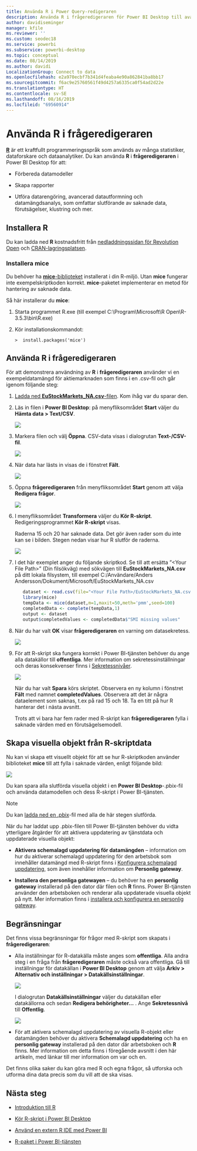 ```yaml
---
title: Använda R i Power Query-redigeraren
description: Använda R i frågeredigeraren för Power BI Desktop till avancerade analyser
author: davidiseminger
manager: kfile
ms.reviewer: ''
ms.custom: seodec18
ms.service: powerbi
ms.subservice: powerbi-desktop
ms.topic: conceptual
ms.date: 08/14/2019
ms.author: davidi
LocalizationGroup: Connect to data
ms.openlocfilehash: e2a970ecbf7b341d4feaba4e90a862841ba8bb17
ms.sourcegitcommit: f6ac9e25760561f49d4257a6335ca0f54ad2d22e
ms.translationtype: HT
ms.contentlocale: sv-SE
ms.lasthandoff: 08/16/2019
ms.locfileid: "69560914"
---
```

# <a name="use-r-in-query-editor"></a>Använda R i frågeredigeraren

[**R**](https://mran.microsoft.com/documents/what-is-r) är ett kraftfullt programmeringsspråk som används av många statistiker, dataforskare och dataanalytiker. Du kan använda **R** i **frågeredigeraren** i Power BI Desktop för att:

* Förbereda datamodeller

* Skapa rapporter

* Utföra datarengöring, avancerad datautformning och datamängdsanalys, som omfattar slutförande av saknade data, förutsägelser, klustring och mer.  

## <a name="install-r"></a>Installera R

Du kan ladda ned **R** kostnadsfritt från [nedladdningssidan för Revolution Open](https://mran.revolutionanalytics.com/download/) och [CRAN-lagringsplatsen](https://cran.r-project.org/bin/windows/base/).

### <a name="install-mice"></a>Installera mice

Du behöver ha [**mice**-biblioteket](https://www.rdocumentation.org/packages/mice/versions/3.5.0/topics/mice) installerat i din R-miljö. Utan **mice** fungerar inte exempelskriptkoden korrekt. **mice**-paketet implementerar en metod för hantering av saknade data.

Så här installerar du **mice**:

1. Starta programmet R.exe (till exempel C:\Program\Microsoft\R Open\R-3.5.3\bin\R.exe)  

2. Kör installationskommandot:

   ``` 
   >  install.packages('mice') 
   ```

## <a name="use-r-in-query-editor"></a>Använda R i frågeredigeraren

För att demonstrera användning av **R** i **frågeredigeraren** använder vi en exempeldatamängd för aktiemarknaden som finns i en .csv-fil och går igenom följande steg:

1. [Ladda ned **EuStockMarkets_NA.csv**-filen](http://download.microsoft.com/download/F/8/A/F8AA9DC9-8545-4AAE-9305-27AD1D01DC03/EuStockMarkets_NA.csv). Kom ihåg var du sparar den.

1. Läs in filen i **Power BI Desktop**: på menyfliksområdet **Start** väljer du **Hämta data > Text/CSV**.

   ![](media/desktop-r-in-query-editor/r-in-query-editor_1.png)

1. Markera filen och välj **Öppna**. CSV-data visas i dialogrutan **Text-/CSV-fil**.

   ![](media/desktop-r-in-query-editor/r-in-query-editor_2.png)

1. När data har lästs in visas de i fönstret **Fält**.

   ![](media/desktop-r-in-query-editor/r-in-query-editor_3.png)

1. Öppna **frågeredigeraren** från menyfliksområdet **Start** genom att välja **Redigera frågor**.

   ![](media/desktop-r-in-query-editor/r-in-query-editor_4.png)

1. I menyfliksområdet **Transformera** väljer du **Kör R-skript**. Redigeringsprogrammet **Kör R-skript** visas.  

   Raderna 15 och 20 har saknade data. Det gör även rader som du inte kan se i bilden. Stegen nedan visar hur R slutför de raderna.

   ![](media/desktop-r-in-query-editor/r-in-query-editor_5d.png)

1. I det här exemplet anger du följande skriptkod. Se till att ersätta ”&lt;Your File Path&gt;” (Din filsökväg) med sökvägen till **EuStockMarkets_NA.csv** på ditt lokala filsystem, till exempel C:/Användare/Anders Andersson/Dokument/Microsoft/EuStockMarkets_NA.csv

    ```r
       dataset <- read.csv(file="<Your File Path>/EuStockMarkets_NA.csv", header=TRUE, sep=",")
       library(mice)
       tempData <- mice(dataset,m=1,maxit=50,meth='pmm',seed=100)
       completedData <- complete(tempData,1)
       output <- dataset
       output$completedValues <- completedData$"SMI missing values"
    ```

7. När du har valt **OK** visar **frågeredigeraren** en varning om datasekretess.

   ![](media/desktop-r-in-query-editor/r-in-query-editor_6.png)
8. För att R-skript ska fungera korrekt i Power BI-tjänsten behöver du ange alla datakällor till **offentliga**. Mer information om sekretessinställningar och deras konsekvenser finns i [Sekretessnivåer](desktop-privacy-levels.md).

   ![](media/desktop-r-in-query-editor/r-in-query-editor_7.png)

   När du har valt **Spara** körs skriptet. Observera en ny kolumn i fönstret **Fält** med namnet **completedValues**. Observera att det är några dataelement som saknas, t.ex på rad 15 och 18. Ta en titt på hur R hanterar det i nästa avsnitt.

   Trots att vi bara har fem rader med R-skript kan **frågeredigeraren** fylla i saknade värden med en förutsägelsemodell.

## <a name="create-visuals-from-r-script-data"></a>Skapa visuella objekt från R-skriptdata

Nu kan vi skapa ett visuellt objekt för att se hur R-skriptkoden använder biblioteket **mice** till att fylla i saknade värden, enligt följande bild:

![](media/desktop-r-in-query-editor/r-in-query-editor_8a.png)

Du kan spara alla slutförda visuella objekt i en **Power BI Desktop**-.pbix-fil och använda datamodellen och dess R-skript i Power BI-tjänsten.

> [!NOTE]
> Du kan [ladda ned en .pbix](http://download.microsoft.com/download/F/8/A/F8AA9DC9-8545-4AAE-9305-27AD1D01DC03/Complete%20Values%20with%20R%20in%20PQ.pbix)-fil med alla de här stegen slutförda.

När du har laddat upp .pbix-filen till Power BI-tjänsten behöver du vidta ytterligare åtgärder för att aktivera uppdatering av tjänstdata och uppdaterade visuella objekt:  

* **Aktivera schemalagd uppdatering för datamängden** – information om hur du aktiverar schemalagd uppdatering för den arbetsbok som innehåller datamängd med R-skript finns i [Konfigurera schemalagd uppdatering](refresh-scheduled-refresh.md), som även innehåller information om **Personlig gateway**.

* **Installera den personliga gatewayen** – du behöver ha en **personlig gateway** installerad på den dator där filen och **R** finns. Power BI-tjänsten använder den arbetsboken och renderar alla uppdaterade visuella objekt på nytt. Mer information finns i [installera och konfigurera en personlig gateway](service-gateway-personal-mode.md).

## <a name="limitations"></a>Begränsningar

Det finns vissa begränsningar för frågor med R-skript som skapats i **frågeredigeraren**:

* Alla inställningar för R-datakälla måste anges som **offentliga**. Alla andra steg i en fråga från **frågeredigeraren** måste också vara offentliga. Gå till inställningar för datakällan i **Power BI Desktop** genom att välja **Arkiv > Alternativ och inställningar > Datakällsinställningar**.

  ![](media/desktop-r-in-query-editor/r-in-query-editor_9.png)

  I dialogrutan **Datakällsinställningar** väljer du datakällan eller datakällorna och sedan **Redigera behörigheter...** .  Ange **Sekretessnivå** till **Offentlig**.

  ![](media/desktop-r-in-query-editor/r-in-query-editor_10.png)    
* För att aktivera schemalagd uppdatering av visuella R-objekt eller datamängden behöver du aktivera **Schemalagd uppdatering** och ha en **personlig gateway** installerad på den dator där arbetsboken och **R** finns. Mer information om detta finns i föregående avsnitt i den här artikeln, med länkar till mer information om var och en.

Det finns olika saker du kan göra med R och egna frågor, så utforska och utforma dina data precis som du vill att de ska visas.

## <a name="next-steps"></a>Nästa steg

* [Introduktion till R](https://mran.microsoft.com/documents/what-is-r) 

* [Kör R-skript i Power BI Desktop](desktop-r-scripts.md) 

* [Använd en extern R IDE med Power BI](desktop-r-ide.md) 

* [R-paket i Power BI-tjänsten](service-r-packages-support.md)
